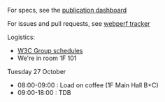 For specs, see the [publication dashboard](http://www.w3.org/wiki/Web_Performance/Publications)

For issues and pull requests, see [webperf tracker](http://www.w3.org/2010/webperf/board/)


Logistics:

* [W3C Group schedules](http://www.w3.org/2015/10/TPAC/schedule.html)
* We're in room 1F 101

Tuesday 27 October

* 08:00-09:00 : Load on coffee (1F Main Hall B+C)
* 09:00-18:00 : TDB


